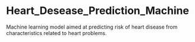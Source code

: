 # Heart_Desease_Prediction_Machine
 Machine learning model aimed at predicting risk of heart disease from characteristics related to heart problems.
